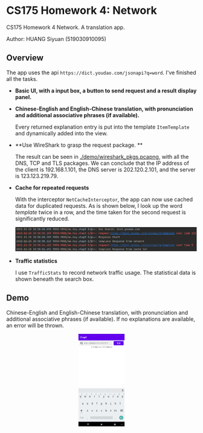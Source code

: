 # CS175 Homework 4: Network

CS175 Homework 4 Network. A translation app.

Author: HUANG Siyuan (519030910095)

## Overview

The app uses the api ```https://dict.youdao.com/jsonapi?q=word```. I've finished all the tasks.

+ **Basic UI, with a input box, a button to send request and a result display panel.**

+ **Chinese-English and English-Chinese translation, with pronunciation and additional associative phrases (if available).**

  Every returned explanation entry is put into the template ```ItemTemplate``` and dynamically added into the view.

+ **Use WireShark to grasp the request package. **

  The result can be seen in [./demo/wireshark_pkgs.pcapng](demo/wireshark_pkgs.pcapng), with all the DNS, TCP and TLS packages. We can conclude that the IP address of the client is 192.168.1.101, the DNS server is 202.120.2.101, and the server is 123.123.219.79.

+ **Cache for repeated requests**

  With the interceptor ```NetCacheInterceptor```, the app can now use cached data for duplicated requests. As is shown below, I look up the word *template* twice in a row, and the time taken for the second request is significantly reduced.

  <p align="center">
  <img src="demo/cache.png" alt="img"/>

+ **Traffic statistics**

  I use ```TrafficStats``` to record network traffic usage. The statistical data is shown beneath the search box.

## Demo

Chinese-English and English-Chinese translation, with pronunciation and additional associative phrases (if available). If no explanations are available, an error will be thrown.

<p align="center">
<img src="demo/demo.gif" alt="img" style="zoom:33%;" />

